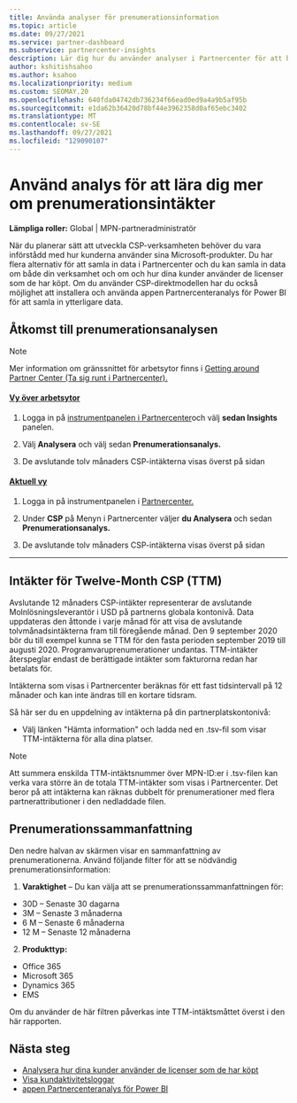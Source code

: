 ```yaml
---
title: Använda analyser för prenumerationsinformation
ms.topic: article
ms.date: 09/27/2021
ms.service: partner-dashboard
ms.subservice: partnercenter-insights
description: Lär dig hur du använder analyser i Partnercenter för att bättre förstå din verksamhet och hur dina kunder använder de licenser som du har köpt.
author: kshitishsahoo
ms.author: ksahoo
ms.localizationpriority: medium
ms.custom: SEOMAY.20
ms.openlocfilehash: 640fda04742db736234f66ead0ed9a4a9b5af95b
ms.sourcegitcommit: e1da62b36420d78bf44e3962358d0af65ebc3402
ms.translationtype: MT
ms.contentlocale: sv-SE
ms.lasthandoff: 09/27/2021
ms.locfileid: "129090107"
---
```

# <a name="use-analytics-to-learn-more-about-subscription-revenue"></a>Använd analys för att lära dig mer om prenumerationsintäkter

**Lämpliga roller:** Global | MPN-partneradministratör

När du planerar sätt att utveckla CSP-verksamheten behöver du vara införstådd med hur kunderna använder sina Microsoft-produkter. Du har flera alternativ för att samla in data i Partnercenter och du kan samla in data om både din verksamhet och om och hur dina kunder använder de licenser som de har köpt. Om du använder CSP-direktmodellen har du också möjlighet att installera och använda appen Partnercenteranalys för Power BI för att samla in ytterligare data.

## <a name="access-to-the-subscription-analytics"></a>Åtkomst till prenumerationsanalysen

> [!NOTE]
> Mer information om gränssnittet för arbetsytor finns i [Getting around Partner Center (Ta sig runt i Partnercenter).](get-around-partner-center.md#turn-workspaces-on-and-off)

#### <a name="workspaces-view"></a>[Vy över arbetsytor](#tab/workspaces-view)

1. Logga in på [instrumentpanelen i Partnercenter](https://partner.microsoft.com/dashboard/home)och välj **sedan Insights** panelen.

2. Välj **Analysera** och välj sedan **Prenumerationsanalys.**

3. De avslutande tolv månaders CSP-intäkterna visas överst på sidan

#### <a name="current-view"></a>[Aktuell vy](#tab/current-view)

1. Logga in på instrumentpanelen i [Partnercenter.](https://partner.microsoft.com/dashboard/home)

2. Under **CSP** på Menyn i Partnercenter väljer **du Analysera** och sedan **Prenumerationsanalys.**

3. De avslutande tolv månaders CSP-intäkterna visas överst på sidan

* * *

## <a name="trailing-twelve-month-ttm-csp-revenue"></a>Intäkter för Twelve-Month CSP (TTM)

Avslutande 12 månaders CSP-intäkter representerar de avslutande Molnlösningsleverantör i USD på partnerns globala kontonivå. Data uppdateras den åttonde i varje månad för att visa de avslutande tolvmånadsintäkterna fram till föregående månad. Den 9 september 2020 bör du till exempel kunna se TTM för den fasta perioden september 2019 till augusti 2020. Programvaruprenumerationer undantas. TTM-intäkter återspeglar endast de berättigade intäkter som fakturorna redan har betalats för. 

Intäkterna som visas i Partnercenter beräknas för ett fast tidsintervall på 12 månader och kan inte ändras till en kortare tidsram.

Så här ser du en uppdelning av intäkterna på din partnerplatskontonivå:

- Välj länken "Hämta information" och ladda ned en .tsv-fil som visar TTM-intäkterna för alla dina platser.

> [!NOTE]
> Att summera enskilda TTM-intäktsnummer över MPN-ID:er i .tsv-filen kan verka vara större än de totala TTM-intäkter som visas i Partnercenter. Det beror på att intäkterna kan räknas dubbelt för prenumerationer med flera partnerattributioner i den nedladdade filen.

## <a name="subscription-summary"></a>Prenumerationssammanfattning

Den nedre halvan av skärmen visar en sammanfattning av prenumerationerna. Använd följande filter för att se nödvändig prenumerationsinformation:  

1. **Varaktighet** – Du kan välja att se prenumerationssammanfattningen för:

- 30D – Senaste 30 dagarna
- 3M – Senaste 3 månaderna
- 6 M – Senaste 6 månaderna
- 12 M – Senaste 12 månaderna

2. **Produkttyp:**

- Office 365
- Microsoft 365
- Dynamics 365
- EMS

Om du använder de här filtren påverkas inte TTM-intäktsmåttet överst i den här rapporten.

## <a name="next-steps"></a>Nästa steg

- [Analysera hur dina kunder använder de licenser som de har köpt](increasing-adoption-and-satisfaction.md)  
- [Visa kundaktivitetsloggar](activity-logs.md)
- [appen Partnercenteranalys för Power BI](power-bi-app-for-direct-partners.md)
